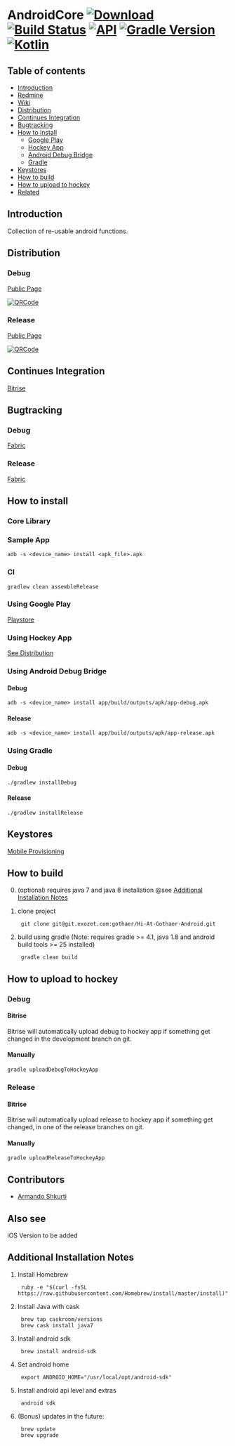 # AndroidCore [ ![Download](https://api.bintray.com/packages/exozetag/maven/AndroidCore/images/download.svg) ](https://bintray.com/exozetag/maven/AndroidCore/_latestVersion) [![Build Status](https://www.bitrise.io/app/e1099372511a9a9d/status.svg?token=TucfQB9b6iAGlA8faY4F0w&branch=master)](https://www.bitrise.io/app/e1099372511a9a9d) [![API](https://img.shields.io/badge/API-15%2B-brightgreen.svg?style=flat)](https://android-arsenal.com/api?level=15) [![Gradle Version](https://img.shields.io/badge/gradle-4.5-green.svg)](https://docs.gradle.org/current/release-notes) [![Kotlin](https://img.shields.io/badge/kotlin-1.2.21-green.svg)](https://kotlinlang.org/)
## Table of contents
* [Introduction](#introduction)
* [Redmine](https://redmine.exozet.com/projects/hi-gothaer)
* [Wiki](https://redmine.exozet.com/projects/hi-gothaer/wiki)
* [Distribution](#distribution)
* [Continues Integration](#continues-integration)
* [Bugtracking](#bugtracking) 	
* [How to install](#how-to-install)
    * [Google Play](#using-google-play) 
    * [Hockey App](#using-hockey-app) 
    * [Android Debug Bridge](#using-android-debug-bridge)
    * [Gradle](#using-gradle) 
* [Keystores](#keystores)
* [How to build](#how-to-build)
* [How to upload to hockey](#how-to-upload-to-hockey)
* [Related](#also-see)

## Introduction

Collection of re-usable android functions.

## Distribution

### Debug

[Public Page](https://rink.hockeyapp.net/apps/6182d7190ab34087982bd64ae4c74e2f)


[![QRCode](https://chart.googleapis.com/chart?cht=qr&chl=https%3A%2F%2Frink.hockeyapp.net%2Fapps%2F6182d7190ab34087982bd64ae4c74e2f&chs=256x256)](https://chart.googleapis.com/chart?cht=qr&chl=https%3A%2F%2Frink.hockeyapp.net%2Fapps%2F6182d7190ab34087982bd64ae4c74e2f&chs=256x256)

### Release

[Public Page](https://rink.hockeyapp.net/apps/34d99082996c427e86bc0629bf289b19)


[![QRCode](https://chart.googleapis.com/chart?cht=qr&chl=https%3A%2F%2Frink.hockeyapp.net%2Fapps%2F34d99082996c427e86bc0629bf289b19&chs=256x256)](https://chart.googleapis.com/chart?cht=qr&chl=https%3A%2F%2Frink.hockeyapp.net%2Fapps%2F34d99082996c427e86bc0629bf289b19&chs=256x256)

## Continues Integration

[Bitrise](https://www.bitrise.io/app/0846afc5e4510f64#/builds)

## Bugtracking

### Debug

[Fabric](https://fabric.io/exozet4/android/apps/de.gothaer.hi.debug/issues?time=last-seven-days&event_type=all&subFilter=state&state=open&cohort=new)

### Release

[Fabric](https://fabric.io/exozet4/android/apps/de.gothaer.hi/issues?time=last-seven-days&event_type=all&subFilter=state&state=open&cohort=new)

## How to install

### Core Library



### Sample App

    adb -s <device_name> install <apk_file>.apk
    
### CI 
    
    gradlew clean assembleRelease
    
### Using Google Play
[Playstore](https://www.google.com)
### Using Hockey App 
[See Distribution](#distribution)
### Using Android Debug Bridge
#### Debug
	adb -s <device_name> install app/build/outputs/apk/app-debug.apk
#### Release
    adb -s <device_name> install app/build/outputs/apk/app-release.apk
    
### Using Gradle
#### Debug
	./gradlew installDebug
#### Release
    ./gradlew installRelease
    
## Keystores
[Mobile Provisioning](https://git.exozet.com/exozet/mobile-provisioning/tree/master/Gothaer/Hi%20At%20Gothaer)
## How to build

0. (optional) requires java 7 and java 8 installation @see [Additional Installation Notes](#additional-installation-notes)

1. clone project

		git clone git@git.exozet.com:gothaer/Hi-At-Gothaer-Android.git

2. build using gradle (Note: requires gradle >= 4.1, java 1.8 and android build tools >= 25 installed)

		gradle clean build 
    
## How to upload to hockey
### Debug
#### Bitrise
Bitrise will automatically upload debug to hockey app if something get changed in the development branch on git.
#### Manually
	gradle uploadDebugToHockeyApp
 
### Release
#### Bitrise
Bitrise will automatically upload release to hockey app if something get changed, in one of the release branches on git.
#### Manually
	gradle uploadReleaseToHockeyApp    
  
## Contributors

* [Armando Shkurti](mailto:armando.shkurti@exozet.com)
  
## Also see

iOS Version to be added
    
    
## Additional Installation Notes

1. Install Homebrew

        ruby -e "$(curl -fsSL https://raw.githubusercontent.com/Homebrew/install/master/install)"
     
2. Install Java with cask

        brew tap caskroom/versions
        brew cask install java7      
                   

3. Install android sdk
    
        brew install android-sdk

4. Set android home

        export ANDROID_HOME="/usr/local/opt/android-sdk"
         
5. Install android api level and extras

        android sdk 
    
6. (Bonus) updates in the future:
        
        brew update
        brew upgrade